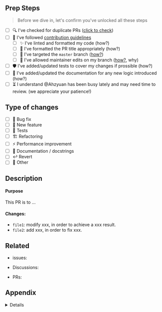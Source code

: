 <!-- 
🍻 **Contributions make open-source thrive!**  
Thank you for taking the time to improve torchmeter.
To ensure efficient review, please complete the following sections
-->

## Prep Steps  

> Before we dive in, let's confirm you've unlocked all these steps       

<!-- Note: Use `[x]` to check the boxes -->

- [ ] 🔍 I've checked for duplicate PRs ([click to check](https://github.com/TorchMeter/torchmeter/pulls?q=))
- [ ] 📜 I've followed [contribution guidelines](CONTRIBUTING.md) 
  - [ ] ✨ I've linted and formatted my code (how?)
  - [ ] 🔧 I've formatted the PR title appropriately (how?)
  - [ ] 🎯 I've targeted the `master` branch ([how?](../assets/target_master_branch.jpg))
  - [ ] 👐 I've allowed maintainer edits on my branch ([how?](../assets/allow_maintainer_edit.jpg), why)
- [ ] 🛡️ I've added/updated tests to cover my changes if prossible (how?)
- [ ] 📝 I've added/updated the documentation for any new logic introduced (how?)
- [ ] ⏳ I understand @Ahzyuan has been busy lately and may need time to review. (we appreciate your patience!)

## Type of changes

<!-- What is this pull request for? -->

- [ ] 🐞 Bug fix
- [ ] 🌟 New feature
- [ ] 🧪 Tests
- [ ] 🏗 Refactoring
- [ ] ⚡ Performance improvement
- [ ] 📖 Documentation / docstrings
- [ ] ↩️ Revert
- [ ] 🧩 Other

## Description

#### Purpose

<!-- Describe the purpose of this pull request here -->

This PR is to ...

#### Changes:

<!-- 
Describe the changes you've made here.
- We strongly recommend adding tests/docs to cover your changes.
- If you introduce new features, please explain their functionality. And it's best to provide usage demos in `Appendix` section below. 
-->

- `file1`: modify xxx, in order to achieve a xxx result.
- `file2`: add xxx, in order to fix xxx.

## Related

<!-- Use `#` to link to issues, discussions or PRs. -->

- issues: 

- Discussions:

- PRs: 

## Appendix

<!-- 
Provide supplementary info if needed, for example:
- alteration effect (before/after screenshot, gif, video if available)
  usage demo for new features
- performance metrics

Please highlight any potential issues introduced by this PR, if there are any. 

If there is no supplementary info needed, please remove the content below and keep this section empty.
-->

<details>
<summary>Details</summary>

1. `quickly`: finish in 10s before and 1s after
2. `stable`: compatible in all os

</details>